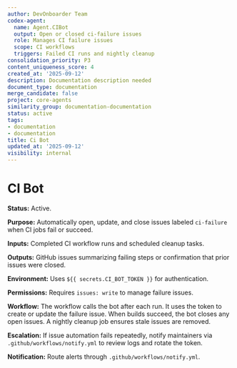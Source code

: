 ```yaml
---
author: DevOnboarder Team
codex-agent:
  name: Agent.CIBot
  output: Open or closed ci-failure issues
  role: Manages CI failure issues
  scope: CI workflows
  triggers: Failed CI runs and nightly cleanup
consolidation_priority: P3
content_uniqueness_score: 4
created_at: '2025-09-12'
description: Documentation description needed
document_type: documentation
merge_candidate: false
project: core-agents
similarity_group: documentation-documentation
status: active
tags:
- documentation
- documentation
title: Ci Bot
updated_at: '2025-09-12'
visibility: internal
---
```


# CI Bot

**Status:** Active.

**Purpose:** Automatically open, update, and close issues labeled `ci-failure` when CI jobs fail or succeed.

**Inputs:** Completed CI workflow runs and scheduled cleanup tasks.

**Outputs:** GitHub issues summarizing failing steps or confirmation that prior issues were closed.

**Environment:** Uses `${{ secrets.CI_BOT_TOKEN }}` for authentication.

**Permissions:** Requires `issues: write` to manage failure issues.

**Workflow:** The workflow calls the bot after each run. It uses the token to create or update the failure issue. When builds succeed, the bot closes any open issues. A nightly cleanup job ensures stale issues are removed.

**Escalation:** If issue automation fails repeatedly, notify maintainers via `.github/workflows/notify.yml` to review logs and rotate the token.

**Notification:** Route alerts through `.github/workflows/notify.yml`.
